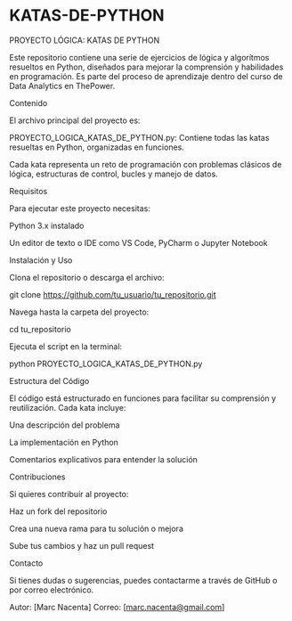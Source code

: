 # KATAS-DE-PYTHON
 PROYECTO LÓGICA: KATAS DE PYTHON

Este repositorio contiene una serie de ejercicios de lógica y algorítmos resueltos en Python, diseñados para mejorar la comprensión y habilidades en programación. Es parte del proceso de aprendizaje dentro del curso de Data Analytics en ThePower.

Contenido

El archivo principal del proyecto es:

PROYECTO_LOGICA_KATAS_DE_PYTHON.py: Contiene todas las katas resueltas en Python, organizadas en funciones.

Cada kata representa un reto de programación con problemas clásicos de lógica, estructuras de control, bucles y manejo de datos.

Requisitos

Para ejecutar este proyecto necesitas:

Python 3.x instalado

Un editor de texto o IDE como VS Code, PyCharm o Jupyter Notebook

Instalación y Uso

Clona el repositorio o descarga el archivo:

git clone https://github.com/tu_usuario/tu_repositorio.git

Navega hasta la carpeta del proyecto:

cd tu_repositorio

Ejecuta el script en la terminal:

python PROYECTO_LOGICA_KATAS_DE_PYTHON.py

Estructura del Código

El código está estructurado en funciones para facilitar su comprensión y reutilización. Cada kata incluye:

Una descripción del problema

La implementación en Python

Comentarios explicativos para entender la solución

Contribuciones

Si quieres contribuir al proyecto:

Haz un fork del repositorio

Crea una nueva rama para tu solución o mejora

Sube tus cambios y haz un pull request

Contacto

Si tienes dudas o sugerencias, puedes contactarme a través de GitHub o por correo electrónico.

Autor: [Marc Nacenta]
Correo: [marc.nacenta@gmail.com]

